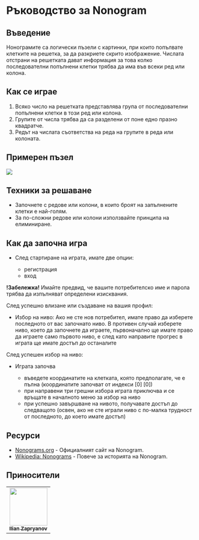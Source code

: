 # Ръководство за Nonogram

## Въведение
Нонограмите са логически пъзели с картинки, при които попълвате клетките на решетка, за да разкриете скрито изображение. Числата отстрани на решетката дават информация за това колко последователни попълнени клетки трябва да има във всеки ред или колона.

## Как се играе
1. Всяко число на решетката представлява група от последователни попълнени клетки в този ред или колона.
2. Групите от числа трябва да са разделени от поне едно празно квадратче.
3. Редът на числата съответства на реда на групите в реда или колоната.

## Примерен пъзел

![](https://bezumie.com/nonograms/nonograms-ani.gif)

## Техники за решаване
- Започнете с редове или колони, в които броят на запълнените клетки е най-голям.
- За по-сложни редове или колони използвайте принципа на елиминиране.

## Как да започна игра
- След стартиране на играта, имате две опции:
  
  - регистрация
  - вход
   
**!Забележка!** Имайте предвид, че вашите потребителско име и парола трябва да изпълняват определени изисквания.

След успешно влизане или създаване на вашия профил:

- Избор на ниво:
Ако не сте нов потребител, имате право да изберете последното от вас започнато ниво. В противен случай изберете ниво, което да започнете да играете, първоначално ще имате право да играете само първото ниво, е след като направите прогрес в играта ще имате достъп до останалите

След успешен избор на ниво:

- Играта започва
  
  - въведете координатите на клетката, която предполагате, че е пълна (координатите започват от индекси [0] [0])
  - при направени три грешни избора играта приключва и се връщате в началното меню за избор на ниво
  - при успешно завършване на нивото, получавате достъп до следващото (освен, ако не сте играли ниво с по-малка трудност от последното, до което имате достъп)

## Ресурси
- [Nonograms.org](https://www.nonograms.org) - Официалният сайт на Nonogram.
- [Wikipedia: Nonograms](https://en.wikipedia.org/wiki/Nonogram) - Повече за историята на Nonogram.

## Приносители

<table>
  <tr>
    <td align="center"><a href="https://github.com/Zapryanovx"><img src="https://avatars.githubusercontent.com/u/68477629?v=4" width="100px;" alt=""/><br /><sub><b>Ilian Zapryanov</b></sub></a><br /></a></td>
  </tr>
</table>


